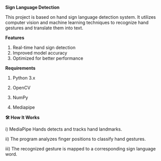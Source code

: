 **Sign Language Detection**


This project is based on hand sign language detection system. It utilizes computer vision and machine learning techniques to recognize hand gestures and translate them into text.



**Features**



  1) Real-time hand sign detection
  2) Improved model accuracy
  3) Optimized for better performance




**Requirements**


  1) Python 3.x

  2) OpenCV

  3) NumPy

  4) Mediapipe


**🛠️ How It Works**



  i) MediaPipe Hands detects and tracks hand landmarks.

  ii) The program analyzes finger positions to classify hand gestures.

  iii) The recognized gesture is mapped to a corresponding sign language word.
